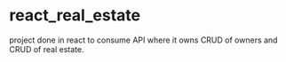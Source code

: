 # react_real_estate
 project done in react to consume API where it owns CRUD of owners and CRUD of real estate.
